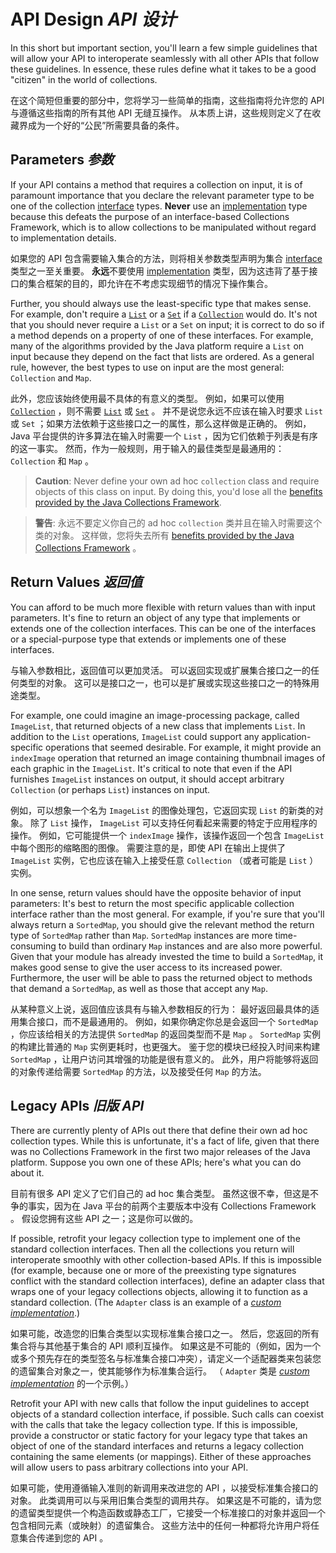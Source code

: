 # API Design _API 设计_


In this short but important section, you'll learn a few simple guidelines that will allow your API to interoperate seamlessly with all other APIs that follow these guidelines. 
In essence, these rules define what it takes to be a good "citizen" in the world of collections.


在这个简短但重要的部分中，您将学习一些简单的指南，这些指南将允许您的 API 与遵循这些指南的所有其他 API 无缝互操作。
从本质上讲，这些规则定义了在收藏界成为一个好的“公民”所需要具备的条件。


## Parameters _参数_


If your API contains a method that requires a collection on input, it is of paramount importance that you declare the relevant parameter type to be one of the collection [interface](https://docs.oracle.com/javase/tutorial/collections/interfaces/index.html) types. 
**Never** use an [implementation](https://docs.oracle.com/javase/tutorial/collections/implementations/index.html) type because this defeats the purpose of an interface-based Collections Framework, which is to allow collections to be manipulated without regard to implementation details.


如果您的 API 包含需要输入集合的方法，则将相关参数类型声明为集合 [interface](./../interfaces/index.md) 类型之一至关重要。
**永远**不要使用 [implementation](./../implementations/index.md) 类型，因为这违背了基于接口的集合框架的目的，即允许在不考虑实现细节的情况下操作集合。


Further, you should always use the least-specific type that makes sense. 
For example, don't require a [`List`](https://docs.oracle.com/javase/tutorial/collections/interfaces/list.html) or a [`Set`](https://docs.oracle.com/javase/tutorial/collections/interfaces/set.html) if a [`Collection`](https://docs.oracle.com/javase/tutorial/collections/interfaces/collection.html) would do. 
It's not that you should never require a `List` or a `Set` on input; it is correct to do so if a method depends on a property of one of these interfaces. 
For example, many of the algorithms provided by the Java platform require a `List` on input because they depend on the fact that lists are ordered. 
As a general rule, however, the best types to use on input are the most general: `Collection` and `Map`.


此外，您应该始终使用最不具体的有意义的类型。
例如，如果可以使用 [`Collection`](./../interfaces/collection.md) ，则不需要 [`List`](./../interfaces/list.md) 或 [`Set`](./../interfaces/set.md) 。
并不是说您永远不应该在输入时要求 `List` 或 `Set` ；如果方法依赖于这些接口之一的属性，那么这样做是正确的。
例如，Java 平台提供的许多算法在输入时需要一个 `List` ，因为它们依赖于列表是有序的这一事实。
然而，作为一般规则，用于输入的最佳类型是最通用的： `Collection` 和 `Map` 。


> **Caution**: Never define your own ad hoc `collection` class and require objects of this class on input. 
> By doing this, you'd lose all the [benefits provided by the Java Collections Framework](https://docs.oracle.com/javase/tutorial/collections/intro/index.html). 


> **警告**: 永远不要定义你自己的 ad hoc `collection` 类并且在输入时需要这个类的对象。
> 这样做，您将失去所有 [benefits provided by the Java Collections Framework](./../intro/index.md) 。


## Return Values _返回值_


You can afford to be much more flexible with return values than with input parameters. 
It's fine to return an object of any type that implements or extends one of the collection interfaces. 
This can be one of the interfaces or a special-purpose type that extends or implements one of these interfaces.


与输入参数相比，返回值可以更加灵活。
可以返回实现或扩展集合接口之一的任何类型的对象。
这可以是接口之一，也可以是扩展或实现这些接口之一的特殊用途类型。


For example, one could imagine an image-processing package, called `ImageList`, that returned objects of a new class that implements `List`. 
In addition to the `List` operations, `ImageList` could support any application-specific operations that seemed desirable. 
For example, it might provide an `indexImage` operation that returned an image containing thumbnail images of each graphic in the `ImageList`. 
It's critical to note that even if the API furnishes `ImageList` instances on output, it should accept arbitrary `Collection` (or perhaps `List`) instances on input.


例如，可以想象一个名为 `ImageList` 的图像处理包，它返回实现 `List` 的新类的对象。
除了 `List` 操作， `ImageList` 可以支持任何看起来需要的特定于应用程序的操作。
例如，它可能提供一个 `indexImage` 操作，该操作返回一个包含 `ImageList` 中每个图形的缩略图的图像。
需要注意的是，即使 API 在输出上提供了 `ImageList` 实例，它也应该在输入上接受任意 `Collection` （或者可能是 `List` ）实例。


In one sense, return values should have the opposite behavior of input parameters: 
It's best to return the most specific applicable collection interface rather than the most general. 
For example, if you're sure that you'll always return a `SortedMap`, you should give the relevant method the return type of `SortedMap` rather than `Map`. 
`SortedMap` instances are more time-consuming to build than ordinary `Map` instances and are also more powerful. 
Given that your module has already invested the time to build a `SortedMap`, it makes good sense to give the user access to its increased power. 
Furthermore, the user will be able to pass the returned object to methods that demand a `SortedMap`, as well as those that accept any `Map`.


从某种意义上说，返回值应该具有与输入参数相反的行为：
最好返回最具体的适用集合接口，而不是最通用的。
例如，如果你确定你总是会返回一个 `SortedMap` ，你应该给相关的方法提供 `SortedMap` 的返回类型而不是 `Map` 。
`SortedMap` 实例的构建比普通的 `Map` 实例更耗时，也更强大。
鉴于您的模块已经投入时间来构建 `SortedMap` ，让用户访问其增强的功能是很有意义的。
此外，用户将能够将返回的对象传递给需要 `SortedMap` 的方法，以及接受任何 `Map` 的方法。


## Legacy APIs _旧版 API_


There are currently plenty of APIs out there that define their own ad hoc collection types. 
While this is unfortunate, it's a fact of life, given that there was no Collections Framework in the first two major releases of the Java platform. 
Suppose you own one of these APIs; here's what you can do about it.


目前有很多 API 定义了它们自己的 ad hoc 集合类型。
虽然这很不幸，但这是不争的事实，因为在 Java 平台的前两个主要版本中没有 Collections Framework 。
假设您拥有这些 API 之一；这是你可以做的。


If possible, retrofit your legacy collection type to implement one of the standard collection interfaces. 
Then all the collections you return will interoperate smoothly with other collection-based APIs. 
If this is impossible (for example, because one or more of the preexisting type signatures conflict with the standard collection interfaces), define an adapter class that wraps one of your legacy collections objects, allowing it to function as a standard collection. 
(The `Adapter` class is an example of a _[custom implementation](https://docs.oracle.com/javase/tutorial/collections/custom-implementations/index.html)_.)


如果可能，改造您的旧集合类型以实现标准集合接口之一。
然后，您返回的所有集合将与其他基于集合的 API 顺利互操作。
如果这是不可能的（例如，因为一个或多个预先存在的类型签名与标准集合接口冲突），请定义一个适配器类来包装您的遗留集合对象之一，使其能够作为标准集合运行。
（ `Adapter` 类是 _[custom implementation](./../custom-implementations/index.md)_ 的一个示例。）


Retrofit your API with new calls that follow the input guidelines to accept objects of a standard collection interface, if possible. 
Such calls can coexist with the calls that take the legacy collection type. 
If this is impossible, provide a constructor or static factory for your legacy type that takes an object of one of the standard interfaces and returns a legacy collection containing the same elements (or mappings). 
Either of these approaches will allow users to pass arbitrary collections into your API.


如果可能，使用遵循输入准则的新调用来改进您的 API ，以接受标准集合接口的对象。
此类调用可以与采用旧集合类型的调用共存。
如果这是不可能的，请为您的遗留类型提供一个构造函数或静态工厂，它接受一个标准接口的对象并返回一个包含相同元素（或映射）的遗留集合。
这些方法中的任何一种都将允许用户将任意集合传递到您的 API 。
